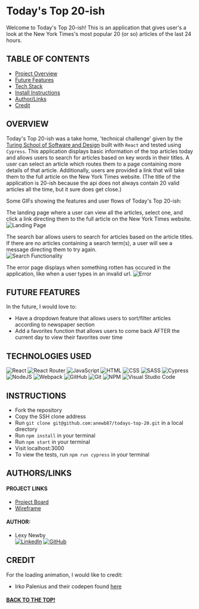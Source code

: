 # Today's Top 20-ish

Welcome to Today's Top 20-ish! This is an application that gives user's a look at the New York Times's most popular 20 (or so) articles of the last 24 hours.

## TABLE OF CONTENTS
- [Project Overview](#overview)
- [Future Features](#future-features)
- [Tech Stack](#technologies-used)
- [Install Instructions](#instructions)
- [Author/Links](#authorslinks)
- [Credit](#credit)

## OVERVIEW
Today's Top 20-ish was a take home, 'technical challenge' given by the [Turing School of Software and Design](https://turing.edu/) built with `React` and tested using `Cypress`. This application displays basic information of the top articles today and allows users to search for articles based on key words in their titles. A user can select an article which routes them to a page containing more details of that article. Additionally, users are provided a link that will take them to the full article on the New York Times website. (The title of the application is 20-ish because the api does not always contain 20 valid articles all the time, but it sure does get close.)

Some GIFs showing the features and user flows of Today's Top 20-ish:

The landing page where a user can view all the articles, select one, and click a link directing them to the full article on the New York Times website.  
![Landing Page](https://media.giphy.com/media/q8QJrFwYGBkOKPYXwt/giphy.gif)

The search bar allows users to search for articles based on the article titles. If there are no articles containing a search term(s), a user will see a message directing them to try again.  
![Search Functionality](https://media.giphy.com/media/sknBQeSBlPH1Bx79Rr/giphy.gif)  

The error page displays when something rotten has occured in the application, like when a user types in an invalid url.
![Error](https://media.giphy.com/media/EQxc9iBaIzoJLxJk89/giphy.gif) 


## FUTURE FEATURES
In the future, I would love to:
- Have a dropdown feature that allows users to sort/filter articles according to newspaper section
- Add a favorites function that allows users to come back AFTER the current day to view their favorites over time


## TECHNOLOGIES USED 

![React](https://img.shields.io/badge/react-%2320232a.svg?style=for-the-badge&logo=react&logoColor=%2361DAFB)
![React Router](https://img.shields.io/badge/React_Router-CA4245?style=for-the-badge&logo=react-router&logoColor=white)
![JavaScript](https://img.shields.io/badge/JavaScript-F7DF1E?style=for-the-badge&logo=javascript&logoColor=black)
![HTML](https://img.shields.io/badge/HTML5-E34F26?style=for-the-badge&logo=html5&logoColor=white)
![CSS](https://img.shields.io/badge/CSS3-1572B6?style=for-the-badge&logo=css3&logoColor=white)
![SASS](https://img.shields.io/badge/Sass-CC6699?style=for-the-badge&logo=sass&logoColor=white)
![Cypress](https://img.shields.io/badge/-cypress-%23E5E5E5?style=for-the-badge&logo=cypress&logoColor=058a5e)
![NodeJS](https://img.shields.io/badge/node.js-6DA55F?style=for-the-badge&logo=node.js&logoColor=white)
![Webpack](https://img.shields.io/badge/Webpack-8DD6F9?style=for-the-badge&logo=Webpack&logoColor=white)
![GitHub](https://img.shields.io/badge/github-%23121011.svg?style=for-the-badge&logo=github&logoColor=white)
![Git](https://img.shields.io/badge/git-%23F05033.svg?style=for-the-badge&logo=git&logoColor=white)
![NPM](https://img.shields.io/badge/NPM-%23000000.svg?style=for-the-badge&logo=npm&logoColor=white)
![Visual Studio Code](https://img.shields.io/badge/Visual%20Studio%20Code-0078d7.svg?style=for-the-badge&logo=visual-studio-code&logoColor=white)

## INSTRUCTIONS
- Fork the repository
- Copy the SSH clone address
- Run ```git clone git@github.com:anewb87/todays-top-20.git``` in a local directory
- Run ```npm install``` in your terminal
- Run ```npm start``` in your terminal
- Visit localhost:3000
- To view the tests, run ```npm run cypress``` in your terminal

## AUTHORS/LINKS

#### PROJECT LINKS
- [Project Board](https://github.com/anewb87/todays-top-20/projects/1)
- [Wireframe](https://miro.com/app/board/uXjVO7pIzbY=/)

#### AUTHOR:
- Lexy Newby  
[![LinkedIn](https://img.shields.io/badge/LinkedIn-0077B5?style=for-the-badge&logo=linkedin&logoColor=white)](https://www.linkedin.com/in/lexy-newby/) [![GitHub](https://img.shields.io/badge/GitHub-100000?style=for-the-badge&logo=github&logoColor=white)](https://github.com/anewb87)

## CREDIT
For the loading animation, I would like to credit:
- Irko Palenius and their codepen found [here](https://codepen.io/ispal/pen/mVaaJe)

#### [BACK TO THE TOP!](#table-of-contents)
